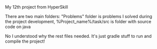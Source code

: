 My 12th project from HyperSkill

There are two main folders: "Problems" folder is problems I solved during the project development, %Project_name%/task/src is folder with source code on java

No I understood why the rest files needed. It's just gradle stuff to run and compile the project!
